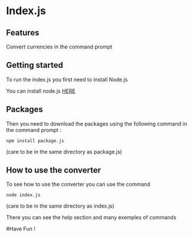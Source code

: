 # Index.js

## Features

Convert currencies in the command prompt

## Getting started
To run the index.js you first need to install Node.js 

You can install node.js [HERE](https://nodejs.org/en/download/)

    
## Packages
Then you need to download the packages using the following command in the command prompt :

```
npm install package.js
```
(care to be in the same directory as package.js)

## How to use the converter
To see how to use the converter you can use the command 
```
node index.js
```
(care to be in the same directory as index.js)    


There you can see the help section and many exemples of commands


#Have Fun !